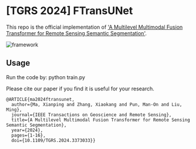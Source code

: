 # [TGRS 2024] FTransUNet

This repo is the official implementation of ['A Multilevel Multimodal Fusion Transformer for Remote Sensing Semantic Segmentation'](https://ieeexplore.ieee.org/document/10458980).

![framework](https://github.com/sstary/SSRS/blob/main/docs/FTransUNet.png)

## Usage
Run the code by: python train.py

Please cite our paper if you find it is useful for your research.

```
@ARTICLE{ma2024ftransunet,
  author={Ma, Xianping and Zhang, Xiaokang and Pun, Man-On and Liu, Ming},
  journal={IEEE Transactions on Geoscience and Remote Sensing}, 
  title={A Multilevel Multimodal Fusion Transformer for Remote Sensing Semantic Segmentation}, 
  year={2024},
  pages={1-16},
  doi={10.1109/TGRS.2024.3373033}}
  ```
